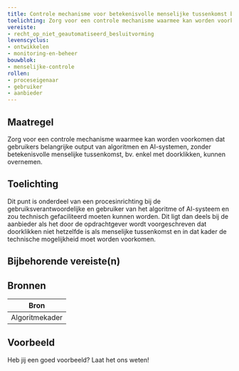 ```yaml
---
title: Controle mechanisme voor betekenisvolle menselijke tussenkomst bij gebruiken output 
toelichting: Zorg voor een controle mechanisme waarmee kan worden voorkomen dat gebruikers belangrijke output van algoritmen en AI-systemen, zonder betekenisvolle menselijke tussenkomst, bv. enkel met doorklikken, kunnen overnemen.  
vereiste:
- recht_op_niet_geautomatiseerd_besluitvorming
levenscyclus:
- ontwikkelen
- monitoring-en-beheer
bouwblok:
- menselijke-controle
rollen:
- proceseigenaar
- gebruiker
- aanbieder
---
```


<!-- tags -->
## Maatregel

Zorg voor een controle mechanisme waarmee kan worden voorkomen dat gebruikers belangrijke output van algoritmen en AI-systemen, zonder betekenisvolle menselijke tussenkomst, bv.
enkel met doorklikken, kunnen overnemen.
 

## Toelichting

Dit punt is onderdeel van een procesinrichting bij de gebruiksverantwoordelijke en gebruiker van het algoritme of AI-systeem en zou technisch gefaciliteerd moeten kunnen worden.
Dit ligt dan deels bij de aanbieder als het door de opdrachtgever wordt voorgeschreven dat doorklikken niet hetzelfde is als menselijke tussenkomst en in dat kader de technische mogelijkheid moet worden voorkomen.

## Bijbehorende vereiste(n)

<!-- list_vereisten_on_maatregelen_page -->

## Bronnen

| Bron                        |
|-----------------------------|
|Algoritmekader|

## Voorbeeld

Heb jij een goed voorbeeld? Laat het ons weten!

